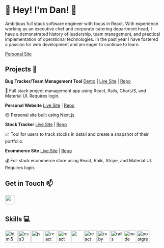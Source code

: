 # :wave: Hey! I'm Dan! :wave:

Ambitious full stack software engineer with focus in React. With experience working as an executive chef and corporate catering department head, I have a demonstrated history of leadership, team management, and practical implementation of operational technologies. In the past year I have fostered a passion for web development and am eager to continue to learn.

[Personal Site](https://www.dan-hyman.com/)

## Projects :art:

**Bug Tracker/Team Management Tool** [Demo](https://www.youtube.com/watch?v=1PFvqD9YMrc) | [Live Site](https://peaceful-meadow-98604.herokuapp.com/) | [Repo](https://github.com/dahyman91/bug-tracker)

:floppy_disk: Full stack project management app using React, Rails, ChartJS, and Material UI. Requires login.

**Personal Website** [Live Site](https://www.dan-hyman.com/) | [Repo](https://github.com/dahyman91/NextPortfolio)

:blush: Personal site built using Next.js.

**Stock Tracker** [Live Site](https://financial-dashboard-project.netlify.app/) | [Repo](https://github.com/dahyman91/financial-dashboard)

:chart_with_upwards_trend: Tool for users to track stocks in detail and create a snapshot of their portfolio.

**Ecommerce Site** [Live Site](https://ecommerce-material-ui-project.herokuapp.com/) | [Repo](https://github.com/dahyman91/ecommerce)

:moneybag: Full stack ecommerce store using React, Rails, Stripe, and Material UI. Requires login.

## Get in Touch :mailbox:

<p>
  <a href="https://www.linkedin.com/in/dan-hyman-dev/" target="blank"><img align="left" src="https://cdn.jsdelivr.net/npm/simple-icons@3.0.1/icons/linkedin.svg" height="30" width="30" /></a>
 </p>
 
 <br />
 &emsp;
 
## Skills :computer:

<p align="left">
  <img src="https://icongr.am/devicon/html5-plain.svg?size=128&color=currentColor" alt="html5" align="left" width="40" height="40"/>
  <img src="https://icongr.am/devicon/css3-plain.svg?size=128&color=currentColor" alt="css3" align="left" width="40" height="40"/>
  <img src="https://icongr.am/devicon/javascript-plain.svg?size=128&color=currentColor" alt="js" align="left" width="40" height="40"/>
  <img src="https://i.imgur.com/rTNkWSQ.png" alt="react" align="left" width="40" height="40"/>
  <img src="https://cdn.jsdelivr.net/gh/devicons/devicon/icons/gatsby/gatsby-plain.svg" alt="react" align="left" width="40" height="40"/>
  <img src="https://cdn.jsdelivr.net/gh/devicons/devicon/icons/nextjs/nextjs-original-wordmark.svg" align="left" width="40" height="40" />

  <img src="https://i.imgur.com/rTNkWSQ.png" alt="react" align="left" width="40" height="40"/>
  <img src="https://icongr.am/devicon/ruby-plain.svg?size=128&color=currentColor" alt="ruby" align="left" width="40" height="40"/>
  <img src="https://icongr.am/devicon/rails-plain-wordmark.svg?size=128&color=currentColor" alt="rails" align="left" width="40" height="40"/>
  <img src="https://icongr.am/devicon/nodejs-plain-wordmark.svg?size=128&color=currentColor" alt="node" align="left" width="40" height="40"/>
  <img src="https://icongr.am/devicon/postgresql-plain.svg?size=128&color=currentColor" alt="postgres" align="left" width="40" height="40"/>

</p>

<br />
&emsp;
